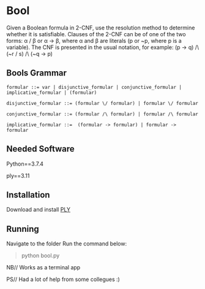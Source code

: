 # Bool

Given a Boolean formula in 2-CNF, use the resolution method to determine whether it is satisfiable. Clauses of the 2-CNF can be of one of the two forms: α \/ β or α -> β, where α and β are literals (p or ~p, where p is a variable). The CNF is presented in the usual notation, for example: (p -> q) /\ (~r \/ s) /\ (~q -> p)

## Bools Grammar
```
formular ::= var | disjunctive_formular | conjunctive_formular | implicative_formular | (formular)

disjunctive_formular ::= (formular \/ formular) | formular \/ formular

conjunctive_formular ::= (formular /\ formular) | formular /\ formular

implicative_formular ::=  (formular -> formular) | formular -> formular
```

## Needed Software

Python==3.7.4

ply==3.11

## Installation
Download and install [PLY](https://www.dabeaz.com/ply/)

## Running 
Navigate to the folder
Run the command below:
> python bool.py 

NB// Works as a terminal app

PS// Had a lot of help from some collegues :)
